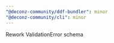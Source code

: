 ```yaml
---
"@deconz-community/ddf-bundler": minor
"@deconz-community/cli": minor
---
```


Rework ValidationError schema
